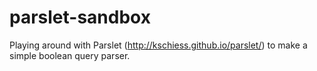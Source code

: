 parslet-sandbox
===============

Playing around with Parslet (http://kschiess.github.io/parslet/) to make a simple boolean query parser.
